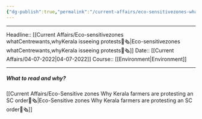 ```yaml
---
{"dg-publish":true,"permalink":"/current-affairs/eco-sensitivezones-what-centrewants-why-kerala-isseeing-protests/","dgHomeLink":true,"dgPassFrontmatter":false}
---
```


----
Headline:: [[Current Affairs/Eco-sensitivezones whatCentrewants,whyKerala isseeing protests📰🗞️|Eco-sensitivezones whatCentrewants,whyKerala isseeing protests📰🗞️]]
Date:: [[Current Affairs/04-07-2022|04-07-2022]]
Course:: [[Environment|Environment]] 

----
##### What to read and why? 

[[Current Affairs/Eco-Sensitive zones Why Kerala farmers are protesting an SC order📰🗞️|Eco-Sensitive zones Why Kerala farmers are protesting an SC order📰🗞️]]

